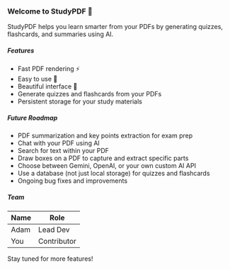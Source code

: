 ### Welcome to StudyPDF 🚀

StudyPDF helps you learn smarter from your PDFs by generating quizzes, flashcards, and summaries using AI.

##### Features

- Fast PDF rendering ⚡
- Easy to use 🧠
- Beautiful interface 💅
- Generate quizzes and flashcards from your PDFs
- Persistent storage for your study materials

##### Future Roadmap

- PDF summarization and key points extraction for exam prep
- Chat with your PDF using AI
- Search for text within your PDF
- Draw boxes on a PDF to capture and extract specific parts
- Choose between Gemini, OpenAI, or your own custom AI API
- Use a database (not just local storage) for quizzes and flashcards
- Ongoing bug fixes and improvements

##### Team

| Name | Role        |
| ---- | ----------- |
| Adam | Lead Dev    |
| You  | Contributor |

Stay tuned for more features!
